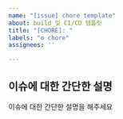 ```yaml
---
name: "[issue] chore template"
about: build 및 CI/CD 템플릿
title: "[CHORE]: "
labels: "⚙️ chore"
assignees: ''

---
```


## 이슈에 대한 간단한 설명
이슈에 대한 간단한 설명을 해주세요
